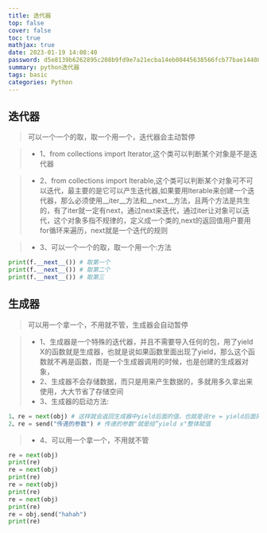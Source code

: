 ```yaml
---
title: 迭代器
top: false
cover: false
toc: true
mathjax: true
date: 2023-01-19 14:08:40
password: d5e8139b6262895c208b9fd9e7a21ecba14eb00445638566fcb77bae14408691
summary: python迭代器
tags: basic
categories: Python
---
```

## 迭代器
> 可以一个一个的取，取一个用一个，迭代器会主动暂停

> - 1、from collections import Iterator,这个类可以判断某个对象是不是迭代器

> - 2、from collections import Iterable,这个类可以判断某个对象可不可以迭代，最主要的是它可以产生迭代器,如果要用Iterable来创建一个迭代器，那么必须使用__iter__方法和__next__方法，且两个方法是共生的，有了iter就一定有next，通过next来迭代，通过iter让对象可以迭代，这个对象多指不规律的，定义成一个类的,next的返回值用户要用for循环来遍历，next就是一个迭代的规则

> - 3、可以一个一个的取，取一个用一个:方法

```python
print(f.__next__()) # 取第一个
print(f.__next__()) # 取第二个
print(f.__next__()) # 取第三
 ```

## 生成器
> 可以用一个拿一个，不用就不管，生成器会自动暂停


> -    1、生成器是一个特殊的迭代器，并且不需要导入任何的包，用了yield X的函数就是生成器，也就是说如果函数里面出现了yield，那么这个函数就不再是函数，而是一个生成器调用的时候，也是创建的生成器对象，
> -    2、生成器不会存储数据，而只是用来产生数据的，多就用多久拿出来使用，大大节省了存储空间
> -    3、生成器的启动方法:

```python
1、re = next(obj) # 这样就会返回生成器中yield后面的值，也就是说re = yield后面的变量
2、re = send("传递的参数") # 传递的参数"就是给”yield x"整体赋值
```
> -    4、可以用一个拿一个，不用就不管
  
```python
re = next(obj)
print(re)
re = next(obj)
print(re)
re = next(obj)
print(re)
re = next(obj)
print(re)
re = obj.send("hahah")
print(re)
 ```